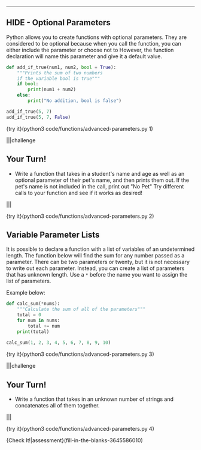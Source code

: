 ----------

## HIDE - Optional Parameters

Python allows you to create functions with optional parameters. They are considered to be optional because when you call the function, you can either include the parameter or choose not to However, the function declaration will name this parameter and give it a default value.

```python
def add_if_true(num1, num2, bool = True):
    """Prints the sum of two numbers
    if the variable bool is true"""
    if bool:
        print(num1 + num2)
    else:
        print("No addition, bool is false")

add_if_true(5, 7)
add_if_true(5, 7, False)
```

{try it}(python3 code/functions/advanced-parameters.py 1)

|||challenge
## Your Turn!
- Write a function that takes in a student's name and age as well as an optional parameter of their pet's name, and then prints them out. If the pet's name is not included in the call, print out "No Pet" Try different calls to your function and see if it works as desired!

<!---add solution in here-->

|||

{try it}(python3 code/functions/advanced-parameters.py 2)

## Variable Parameter Lists
<!---too complex-->

It is possible to declare a function with a list of variables of an undetermined length. The function below will find the sum for any number passed as a parameter. There can be two parameters or twenty, but it is not necessary to write out each parameter. Instead, you can create a list of parameters that has unknown length. Use a `*` before the name you want to assign the list of parameters. 

Example below:
```python
def calc_sum(*nums):
    """Calculate the sum of all of the parameters"""
    total = 0
    for num in nums:
        total += num
    print(total)
    
calc_sum(1, 2, 3, 4, 5, 6, 7, 8, 9, 10)
```

{try it}(python3 code/functions/advanced-parameters.py 3)

|||challenge
## Your Turn!
- Write a function that takes in an unknown number of strings and concatenates all of them together.

|||

{try it}(python3 code/functions/advanced-parameters.py 4)

{Check It!|assessment}(fill-in-the-blanks-3645586010)
